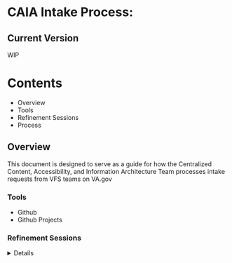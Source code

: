 # CAIA Intake Process:

## Current Version
WIP

# Contents
- Overview
- Tools
- Refinement Sessions
- Process

## Overview
This document is designed to serve as a guide for how the Centralized Content, Accessibility, and Information Architecture Team processes intake requests from VFS teams on VA.gov

### Tools
- Github
- Github Projects
  
### Refinement Sessions
<details>
<br>
  **Monday** 3:00 - 4:00 PM ET

**Wednesday** 1:30 - 2:30 PM ET 

Refer to this document for [Refinement Process](https://github.com/department-of-veterans-affairs/va.gov-team/blob/master/teams/CAIA/Ops/CAIA%20Refinement%20Process.md)

**Attendees:**
- CAIA Project Manager.
- CAIA Scrum Master/Product Manager.
- CAIA Discipline Leads.
- OCTO Discipline Leads.

**Purpose:**

There are 3 key objectives for refinement:

- Asses and order issues depending on priority.
- Provide visibility to CAIA team for work to be done.
- Ensure items in blocked and backlog do not go stale and get forgotten.
</details>
